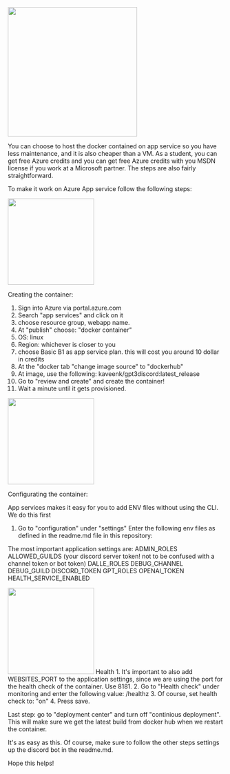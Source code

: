 <img src="https://user-images.githubusercontent.com/39274208/216566367-e1311c9e-bbc1-42fe-9e09-69e9fb728133.png" width="300">

You can choose to host the docker contained on app service so you have less maintenance, and it is also cheaper than a VM. 
As a student, you can get free Azure credits and you can get free Azure credits with you MSDN license if you work at a Microsoft partner.
The steps are also fairly straightforward.

To make it work on Azure App service follow the following steps: 

<img src="https://user-images.githubusercontent.com/39274208/216566481-e06ccf0d-7346-438b-ab5a-7cd4ac6b08f5.png" width="200">

Creating the container: 

1. Sign into Azure via portal.azure.com
2. Search "app services" and click on it
3. choose resource group, webapp name.
4. At "publish" choose: "docker container"
5. OS: linux
6. Region: whichever is closer to you
7. choose Basic B1 as app service plan. this will cost you around 10 dollar in credits
8. At the "docker tab "change image source" to "dockerhub"
9. At image, use the following: kaveenk/gpt3discord:latest_release
10. Go to "review and create" and create the container! 
11. Wait a minute until it gets provisioned. 

<img src="https://user-images.githubusercontent.com/39274208/216566567-a00bd5c1-1ab4-4250-a6d6-9ab9d872bd31.png" width="200">

Configurating the container:

App services makes it easy for you to add ENV files without using the CLI. We do this first

1. Go to "configuration" under "settings"
Enter the following env files as defined in the readme.md file in this repository: 

The most important application settings are:
ADMIN_ROLES
ALLOWED_GUILDS (your discord server token! not to be confused with a channel token or bot token)
DALLE_ROLES
DEBUG_CHANNEL
DEBUG_GUILD
DISCORD_TOKEN
GPT_ROLES
OPENAI_TOKEN
HEALTH_SERVICE_ENABLED

<img src="https://user-images.githubusercontent.com/39274208/216571201-1f5f96e8-b2f9-4e45-8b29-89c2bc3be97e.png" width="200">
Health 
 1. It's important to also add WEBSITES_PORT to the application settings, since we are using the port for the health check of the container. Use 8181.
 2. Go to "Health check" under monitoring and enter the following value: /healthz
 3. Of course, set health check to: "on"
 4. Press save.

Last step: go to "deployment center" and turn off "continious deployment". 
This will make sure we get the latest build from docker hub when we restart the container. 

It's as easy as this. Of course, make sure to follow the other steps settings up the discord bot in the readme.md.

Hope this helps! 
